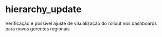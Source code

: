 # hierarchy_update
Verificação e possível ajuste de visualização do rollout nos dashboards para novos gerentes regionais
